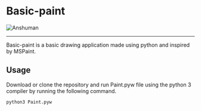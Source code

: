 # Basic-paint
![Anshuman](https://img.shields.io/static/v1?label=Anshuman&message=Paint&color=red)

<hr>
Basic-paint is a basic drawing application made using python and inspired by MSPaint.



## Usage ##

Download or clone the repository and run Paint.pyw file using the python 3 compiler by running the following command.

``` python3 Paint.pyw ```
